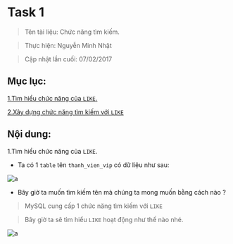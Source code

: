 # Task 1

> Tên tài liệu: Chức năng tìm kiếm.

> Thực hiện: Nguyễn Minh Nhật

> Cập nhật lần cuối: 07/02/2017

## Mục lục:

[1.Tìm hiểu chức năng của `LIKE`.](#like)

[2.Xây dựng chức năng tìm kiếm với `LIKE`](#seach)

## Nội dung:

<a name="like"></a>

1.Tìm hiểu chức năng của `LIKE`.

- Ta có 1 `table` tên `thanh_vien_vip` có dữ liệu như sau:

![a](http://imageshack.com/a/img922/9916/h0S6T6.png)

- Bây giờ ta muốn tìm kiếm tên mà chúng ta mong muốn bằng cách nào ?

> MySQL cung cấp 1 chức năng tìm kiếm với `LIKE`

> Bây giờ ta sẽ tìm hiểu `LIKE` hoạt động như thế nào nhé.

![a]()

